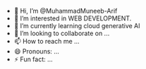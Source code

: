 - 👋 Hi, I’m @MuhammadMuneeb-Arif
- 👀 I’m interested in WEB DEVELOPMENT.
- 🌱 I’m currently learning cloud generative AI
- 💞️ I’m looking to collaborate on ...
- 📫 How to reach me ...
- 😄 Pronouns: ...
- ⚡ Fun fact: ...

<!---
MuhammadMuneeb-Arif/MuhammadMuneeb-Arif is a ✨ special ✨ repository because its `README.md` (this file) appears on your GitHub profile.
You can click the Preview link to take a look at your changes.
--->
